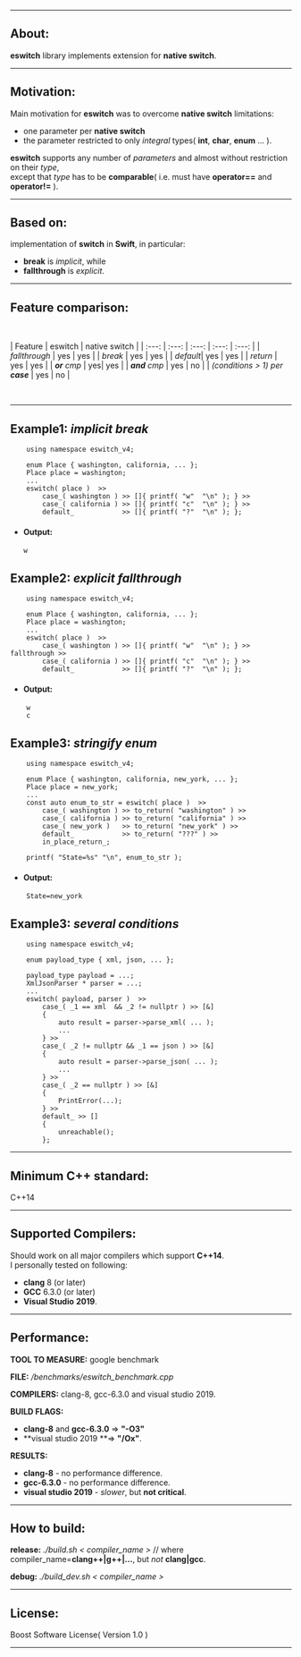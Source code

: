 __________
## About:

**eswitch** library implements extension for **native switch**.<br/>
__________
## Motivation:

Main motivation for **eswitch** was to overcome **native switch** limitations:

- one parameter per **native switch**
- the parameter restricted to only _integral_ types( **int**, **char**, **enum** ... ).

**eswitch** supports any number of _parameters_ and almost without restriction on their _type_,<br/>
 except that _type_ has to be **comparable**( i.e. must have **operator==** and  **operator!=** ).
__________
## Based on:
implementation of **switch** in **Swift**, in particular:

- **break** is *implicit*, while
-  **fallthrough** is *explicit*.<br/>
____________________________________________________
## Feature comparison:

</br>

| Feature | eswitch | native switch |
| :---: | :---: | :---: | :---: | :---: |
| *fallthrough* | yes | yes |
| *break* | yes | yes |
| *default*| yes | yes |
| *return* | yes | yes |
| _**or** cmp_ | yes| yes |
| _**and** cmp_ | yes | no |
| _(conditions > 1) per **case**_ | yes | no |

</br>

____________________________________________________
## Example1: _implicit break_
```
    using namespace eswitch_v4;

    enum Place { washington, california, ... };
    Place place = washington;
    ...
    eswitch( place )  >>
        case_( washington ) >> []{ printf( "w"  "\n" ); } >>
        case_( california ) >> []{ printf( "c"  "\n" ); } >>
        default_            >> []{ printf( "?"  "\n" ); };
```
-  #### Output:
    ```
    w
    ```
## Example2: _explicit fallthrough_
```
    using namespace eswitch_v4;

    enum Place { washington, california, ... };
    Place place = washington;
    ...
    eswitch( place )  >>
        case_( washington ) >> []{ printf( "w"  "\n" ); } >> fallthrough >>
        case_( california ) >> []{ printf( "c"  "\n" ); } >>
        default_            >> []{ printf( "?"  "\n" ); };
```
-  #### Output:
```
    w
    c
```
## Example3: _stringify enum_
```
    using namespace eswitch_v4;

    enum Place { washington, california, new_york, ... };
    Place place = new_york;
    ...
    const auto enum_to_str = eswitch( place )  >>
        case_( washington ) >> to_return( "washington" ) >>
        case_( california ) >> to_return( "california" ) >>
        case_( new_york )   >> to_return( "new_york" ) >>
        default_            >> to_return( "???" ) >>
        in_place_return_;

    printf( "State=%s" "\n", enum_to_str );
```
-  #### Output:
```
    State=new_york
```

## Example3: _several conditions_
```
    using namespace eswitch_v4;

    enum payload_type { xml, json, ... };
    
    payload_type payload = ...;
    XmlJsonParser * parser = ...;
    ...
    eswitch( payload, parser )  >>
        case_( _1 == xml  && _2 != nullptr ) >> [&]
        { 
            auto result = parser->parse_xml( ... );
            ...
        } >>
        case_( _2 != nullptr && _1 == json ) >> [&]
        {
            auto result = parser->parse_json( ... );
            ...
        } >>
        case_( _2 == nullptr ) >> [&]
        { 
            PrintError(...); 
        } >>
        default_ >> []
        { 
            unreachable(); 
        };
```
_______________

## Minimum C++ standard:
C++14
_______________

## Supported Compilers:

Should work on all major compilers which support **C++14**.<br/>
I personally tested on following:

- **clang** 8 (or later)
- **GCC** 6.3.0 (or later)
- **Visual Studio** **2019**.

_______________
## Performance:

**TOOL TO MEASURE:** google benchmark

**FILE:** */benchmarks/eswitch_benchmark.cpp*

**COMPILERS:** clang-8, gcc-6.3.0 and visual studio 2019.

**BUILD FLAGS:**

- **clang-8** and **gcc-6.3.0** => **"-O3"**
- **visual studio 2019 **=> **"/Ox"**.
	
**RESULTS:**

- **clang-8**   - no performance difference. 
- **gcc-6.3.0** - no performance difference.
- **visual studio 2019** - *slower*, but **not critical**.
_______________

## How to build:

**release:** *./build.sh < compiler_name >* // where compiler_name=**clang++|g++|...**, but *not* **clang|gcc**.

**debug:**  *./build_dev.sh < compiler_name >*
_______________

## License:
Boost Software License( Version 1.0 )

_______________


